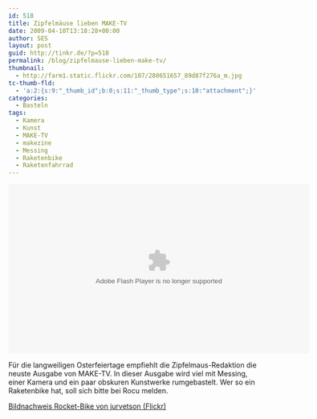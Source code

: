 ```yaml
---
id: 518
title: Zipfelmäuse lieben MAKE-TV
date: 2009-04-10T13:18:28+00:00
author: SES
layout: post
guid: http://tinkr.de/?p=518
permalink: /blog/zipfelmause-lieben-make-tv/
thumbnail:
  - http://farm1.static.flickr.com/107/280651657_89d87f276a_m.jpg
tc-thumb-fld:
  - 'a:2:{s:9:"_thumb_id";b:0;s:11:"_thumb_type";s:10:"attachment";}'
categories:
  - Basteln
tags:
  - Kamera
  - Kunst
  - MAKE-TV
  - makezine
  - Messing
  - Raketenbike
  - Raketenfahrrad
---
```

<embed src="http://blip.tv/play/gZIv5pJ25wQ" type="application/x-shockwave-flash" width="600" height="338" allowscriptaccess="always" allowfullscreen="true">
</embed>


Für die langweiligen Osterfeiertage empfiehlt die Zipfelmaus-Redaktion die neuste Ausgabe von MAKE-TV. In dieser Ausgabe wird viel mit Messing, einer Kamera und ein paar obskuren Kunstwerke rumgebastelt. Wer so ein Raketenbike hat, soll sich bitte bei Rocu melden.

[Bildnachweis Rocket-Bike von jurvetson (Flickr)](http://www.flickr.com/photos/jurvetson/280651657/sizes/s/)

